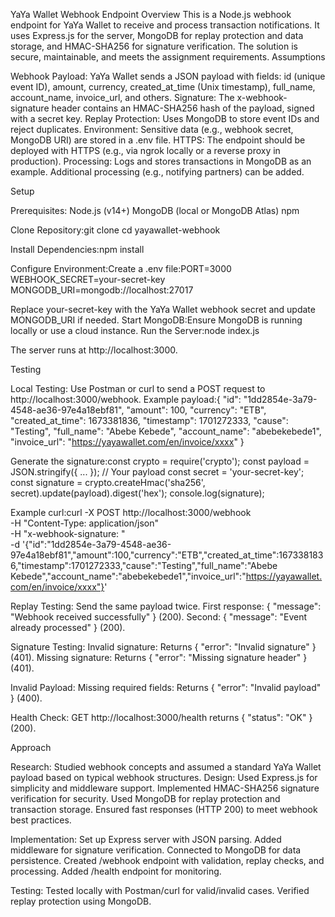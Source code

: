 YaYa Wallet Webhook Endpoint
Overview
This is a Node.js webhook endpoint for YaYa Wallet to receive and process transaction notifications. It uses Express.js for the server, MongoDB for replay protection and data storage, and HMAC-SHA256 for signature verification. The solution is secure, maintainable, and meets the assignment requirements.
Assumptions

Webhook Payload: YaYa Wallet sends a JSON payload with fields: id (unique event ID), amount, currency, created_at_time (Unix timestamp), full_name, account_name, invoice_url, and others.
Signature: The x-webhook-signature header contains an HMAC-SHA256 hash of the payload, signed with a secret key.
Replay Protection: Uses MongoDB to store event IDs and reject duplicates.
Environment: Sensitive data (e.g., webhook secret, MongoDB URI) are stored in a .env file.
HTTPS: The endpoint should be deployed with HTTPS (e.g., via ngrok locally or a reverse proxy in production).
Processing: Logs and stores transactions in MongoDB as an example. Additional processing (e.g., notifying partners) can be added.

Setup

Prerequisites:
Node.js (v14+)
MongoDB (local or MongoDB Atlas)
npm


Clone Repository:git clone <your-repo-url>
cd yayawallet-webhook


Install Dependencies:npm install


Configure Environment:Create a .env file:PORT=3000
WEBHOOK_SECRET=your-secret-key
MONGODB_URI=mongodb://localhost:27017

Replace your-secret-key with the YaYa Wallet webhook secret and update MONGODB_URI if needed.
Start MongoDB:Ensure MongoDB is running locally or use a cloud instance.
Run the Server:node index.js

The server runs at http://localhost:3000.

Testing

Local Testing:
Use Postman or curl to send a POST request to http://localhost:3000/webhook.
Example payload:{
  "id": "1dd2854e-3a79-4548-ae36-97e4a18ebf81",
  "amount": 100,
  "currency": "ETB",
  "created_at_time": 1673381836,
  "timestamp": 1701272333,
  "cause": "Testing",
  "full_name": "Abebe Kebede",
  "account_name": "abebekebede1",
  "invoice_url": "https://yayawallet.com/en/invoice/xxxx"
}


Generate the signature:const crypto = require('crypto');
const payload = JSON.stringify({ ... }); // Your payload
const secret = 'your-secret-key';
const signature = crypto.createHmac('sha256', secret).update(payload).digest('hex');
console.log(signature);


Example curl:curl -X POST http://localhost:3000/webhook \
-H "Content-Type: application/json" \
-H "x-webhook-signature: <signature>" \
-d '{"id":"1dd2854e-3a79-4548-ae36-97e4a18ebf81","amount":100,"currency":"ETB","created_at_time":1673381836,"timestamp":1701272333,"cause":"Testing","full_name":"Abebe Kebede","account_name":"abebekebede1","invoice_url":"https://yayawallet.com/en/invoice/xxxx"}'


Replay Testing:
Send the same payload twice. First response: { "message": "Webhook received successfully" } (200). Second: { "message": "Event already processed" } (200).


Signature Testing:
Invalid signature: Returns { "error": "Invalid signature" } (401).
Missing signature: Returns { "error": "Missing signature header" } (401).


Invalid Payload:
Missing required fields: Returns { "error": "Invalid payload" } (400).


Health Check:
GET http://localhost:3000/health returns { "status": "OK" } (200).

Approach

Research: Studied webhook concepts and assumed a standard YaYa Wallet payload based on typical webhook structures.
Design:
Used Express.js for simplicity and middleware support.
Implemented HMAC-SHA256 signature verification for security.
Used MongoDB for replay protection and transaction storage.
Ensured fast responses (HTTP 200) to meet webhook best practices.


Implementation:
Set up Express server with JSON parsing.
Added middleware for signature verification.
Connected to MongoDB for data persistence.
Created /webhook endpoint with validation, replay checks, and processing.
Added /health endpoint for monitoring.


Testing:
Tested locally with Postman/curl for valid/invalid cases.
Verified replay protection using MongoDB.
